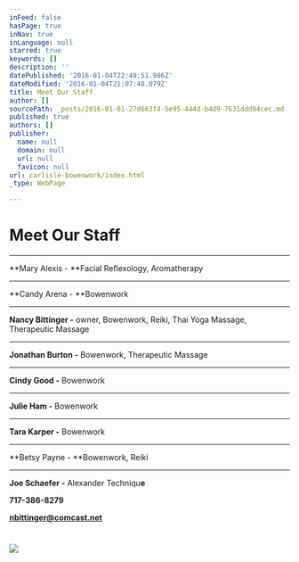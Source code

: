 ```yaml
---
inFeed: false
hasPage: true
inNav: true
inLanguage: null
starred: true
keywords: []
description: ''
datePublished: '2016-01-04T22:49:51.986Z'
dateModified: '2016-01-04T21:07:48.079Z'
title: Meet Our Staff
author: []
sourcePath: _posts/2016-01-01-27d663f4-5e95-444d-b4d9-7631ddd94cec.md
published: true
authors: []
publisher:
  name: null
  domain: null
  url: null
  favicon: null
url: carlisle-bowenwork/index.html
_type: WebPage

---
```

# Meet Our Staff

****

**Mary Alexis - **Facial
Reflexology, Aromatherapy

****

**Candy Arena - **Bowenwork

****

**Nancy Bittinger -** owner, Bowenwork, Reiki, Thai Yoga
Massage, Therapeutic Massage

****

**Jonathan Burton -** Bowenwork, Therapeutic Massage

****

**Cindy Good -** Bowenwork

****

**Julie Ham -** Bowenwork

****

**Tara Karper -** Bowenwork

****

**Betsy Payne - **Bowenwork, Reiki

****

**Joe Schaefer -** Alexander Techniqu**e**

**717-386-8279**

**nbittinger@comcast.net**

# ![](https://the-grid-user-content.s3-us-west-2.amazonaws.com/16d9038f-607d-4b3e-aef4-378b3412ce6c.jpg)